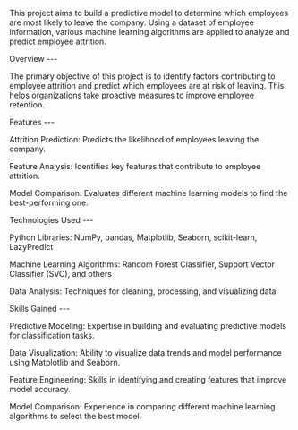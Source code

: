 This project aims to build a predictive model to determine which employees are most likely to leave the company. Using a dataset of employee information, various machine learning algorithms are applied to analyze and predict employee attrition.

Overview --- 

The primary objective of this project is to identify factors contributing to employee attrition and predict which employees are at risk of leaving. This helps organizations take proactive measures to improve employee retention.

Features ---

Attrition Prediction: Predicts the likelihood of employees leaving the company.

Feature Analysis: Identifies key features that contribute to employee attrition.

Model Comparison: Evaluates different machine learning models to find the best-performing one.

Technologies Used --- 

Python Libraries: NumPy, pandas, Matplotlib, Seaborn, scikit-learn, LazyPredict

Machine Learning Algorithms: Random Forest Classifier, Support Vector Classifier (SVC), and others

Data Analysis: Techniques for cleaning, processing, and visualizing data

Skills Gained --- 

Predictive Modeling: Expertise in building and evaluating predictive models for classification tasks.

Data Visualization: Ability to visualize data trends and model performance using Matplotlib and Seaborn.

Feature Engineering: Skills in identifying and creating features that improve model accuracy.

Model Comparison: Experience in comparing different machine learning algorithms to select the best model.

